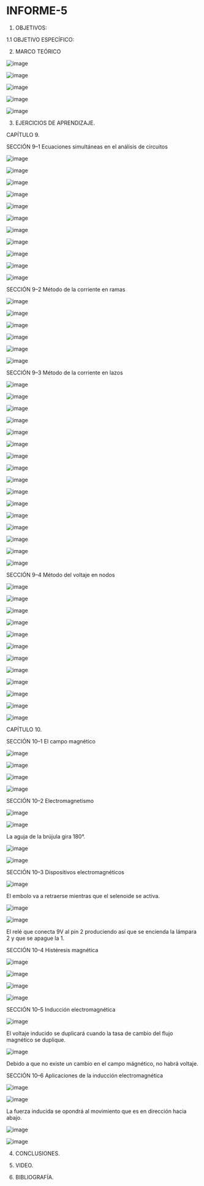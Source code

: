 # INFORME-5

1. OBJETIVOS:

1.1 OBJETIVO ESPECÍFICO:

2. MARCO TEÓRICO

![image](https://user-images.githubusercontent.com/117920423/210301241-793e969c-38b2-4c2e-b6bd-e53779200118.png)

![image](https://user-images.githubusercontent.com/117920423/210301279-f8b3cef6-8598-422e-b9ee-f82064927fdd.png)

![image](https://user-images.githubusercontent.com/117920423/210301315-458b05ea-d7cc-4b4a-81ff-18061e92fb70.png)

![image](https://user-images.githubusercontent.com/117920423/210301342-faab2004-8c17-44b4-90e1-1063d917e2a1.png)

![image](https://user-images.githubusercontent.com/117920423/210301369-42fbcf46-19c5-42f4-8195-85bbaae59a9c.png)


3. EJERCICIOS DE APRENDIZAJE.

CAPÍTULO 9.

SECCIÓN 9–1 Ecuaciones simultáneas en el análisis de circuitos

![image](https://user-images.githubusercontent.com/117920423/210261751-40f03a8f-2d04-4958-8f06-5a5733465da6.png)

![image](https://user-images.githubusercontent.com/117920423/210262243-cb803038-2af2-436a-85f1-b1c1e7e20166.png)

![image](https://user-images.githubusercontent.com/117920423/210263307-95464ba4-e848-402d-b392-d5363e60d252.png)

![image](https://user-images.githubusercontent.com/117920423/210263845-ce31ca8e-8e18-4c62-bb03-50e70c55efa5.png)

![image](https://user-images.githubusercontent.com/117920423/210263892-5527d885-9579-48d8-864b-96f8c7510e9b.png)

![image](https://user-images.githubusercontent.com/117920423/210263989-e750a9f5-8710-4648-98f4-7771c730caaf.png)

![image](https://user-images.githubusercontent.com/117920423/210264496-2a292007-7cff-476f-896a-ccb1678c044e.png)

![image](https://user-images.githubusercontent.com/117920423/210264613-a215d8fc-9534-46b9-9e9d-57a232dad6c6.png)

![image](https://user-images.githubusercontent.com/117920423/210264646-9f1f8530-8372-43ae-b55a-69c056630f47.png)

![image](https://user-images.githubusercontent.com/117920423/210264969-becd86be-88dc-47e7-9f73-07865ee387b4.png)

![image](https://user-images.githubusercontent.com/117920423/210265018-ebb9b577-6831-40d5-a15f-6de825edc048.png)

SECCIÓN 9–2 Método de la corriente en ramas

![image](https://user-images.githubusercontent.com/117920423/210265176-c5448529-9d42-4004-bdf4-b8516308bff7.png)

![image](https://user-images.githubusercontent.com/117920423/210265199-4bd786ce-c069-47db-9b27-9486b728f120.png)

![image](https://user-images.githubusercontent.com/117920423/210265251-327cc52a-f883-42c5-894b-fe85ef54c9c6.png)

![image](https://user-images.githubusercontent.com/117920423/210265320-71fc4119-f46b-4d28-8d96-42395545fdb6.png)

![image](https://user-images.githubusercontent.com/117920423/210265342-752ba4b8-4fdb-461f-8f01-6ed526414281.png)

![image](https://user-images.githubusercontent.com/117920423/210265375-c3b2e098-167e-4805-96e0-17141c2c18f1.png)

SECCIÓN 9–3 Método de la corriente en lazos

![image](https://user-images.githubusercontent.com/117920423/210265493-57035fbf-6372-48ad-8f83-1b9f4592febb.png)

![image](https://user-images.githubusercontent.com/117920423/210265545-cd6ccd60-c34b-4b22-bd1e-b47637bda762.png)

![image](https://user-images.githubusercontent.com/117920423/210265596-90dd75c1-9d29-412e-b073-a6d636bb277a.png)

![image](https://user-images.githubusercontent.com/117920423/210265647-372c772e-e970-43b3-bd8b-d540f4cf6202.png)

![image](https://user-images.githubusercontent.com/117920423/210265690-78478418-a3b9-4e2f-ab67-439067d93f82.png)

![image](https://user-images.githubusercontent.com/117920423/210265718-6b59282a-4cc2-4297-bcc2-f200ab6aebf0.png)

![image](https://user-images.githubusercontent.com/117920423/210265792-20f1ed0f-c324-4c30-824e-9d704bacfaf3.png)

![image](https://user-images.githubusercontent.com/117920423/210265832-a0ef6a18-8075-4894-adf5-9ce2f0f3940b.png)

![image](https://user-images.githubusercontent.com/117920423/210266598-cf1ca5a7-1a43-46a4-99cc-c08378ab5b2c.png)

![image](https://user-images.githubusercontent.com/117920423/210266612-1a1c5f6e-9d47-496b-a570-cf9fff38aca9.png)

![image](https://user-images.githubusercontent.com/117920423/210266702-b92bd8cf-5a98-44c3-a7b5-2a3c16c652cc.png)

![image](https://user-images.githubusercontent.com/117920423/210266769-8a89c73c-4e80-42ed-b8d8-bcf936afe89c.png)

![image](https://user-images.githubusercontent.com/117920423/210266801-25fa2478-2a0a-4860-b844-ca5cb94a01e0.png)

![image](https://user-images.githubusercontent.com/117920423/210266888-a91c838d-5db0-4da4-a8bd-38c5fbc6d685.png)

![image](https://user-images.githubusercontent.com/117920423/210267053-1b374a90-15f7-4d47-bd3b-0b92d06aa6c7.png)

![image](https://user-images.githubusercontent.com/117920423/210267084-5ae16c1a-1fce-4dd7-8160-a2824e115e6b.png)

SECCIÓN 9–4 Método del voltaje en nodos

![image](https://user-images.githubusercontent.com/117920423/210267237-d68557f5-360b-471e-a7a7-bf460c4070ea.png)

![image](https://user-images.githubusercontent.com/117920423/210267287-adc2f16b-0c16-4f03-80f6-a17980667d65.png)

![image](https://user-images.githubusercontent.com/117920423/210267323-9f144da6-df3e-4bf3-a459-5be9a87c3fd9.png)

![image](https://user-images.githubusercontent.com/117920423/210267351-de9c549a-bbe8-4c76-b50f-217f2a7b8293.png)

![image](https://user-images.githubusercontent.com/117920423/210267389-dddd6025-4c8c-4826-ae92-5e6b1b06e723.png)

![image](https://user-images.githubusercontent.com/117920423/210267522-e8a93a32-b486-4a66-979b-8a6a23967d68.png)

![image](https://user-images.githubusercontent.com/117920423/210267710-63b7accc-5a1a-4a4a-a9f7-a742020d7ba8.png)

![image](https://user-images.githubusercontent.com/117920423/210267735-73b197d3-40b3-453e-9ec4-6cc5ef357e26.png)

![image](https://user-images.githubusercontent.com/117920423/210267779-d9825723-6e2c-4dbd-8052-98a6900a96db.png)

![image](https://user-images.githubusercontent.com/117920423/210267844-2411c762-3c2b-4133-b9f2-fdfc5338a094.png)

![image](https://user-images.githubusercontent.com/117920423/210267912-6c779f6f-c36c-46d7-9859-a75aad854ca1.png)

![image](https://user-images.githubusercontent.com/117920423/210267927-c0e012d3-aee0-485d-86db-ef6b7580ffce.png)


CAPÍTULO 10.

SECCIÓN 10–1 El campo magnético

![image](https://user-images.githubusercontent.com/117920423/210268064-39f4bf83-578e-4a94-a179-5a14595afe2b.png)

![image](https://user-images.githubusercontent.com/117920423/210268333-0f954fba-f1f2-4033-b16f-2b80e920a1b2.png)

![image](https://user-images.githubusercontent.com/117920423/210268140-cf496a85-4d2b-4a15-95b7-f91e6ae4b859.png)

![image](https://user-images.githubusercontent.com/117920423/210268353-c7df34a9-1b0e-4d63-b5cf-c90a7122cde0.png)

SECCIÓN 10–2 Electromagnetismo

![image](https://user-images.githubusercontent.com/117920423/210268403-895da961-e78b-4256-9ef8-aa356552f0ad.png)

![image](https://user-images.githubusercontent.com/117920423/210268539-d53babdf-07f0-4e29-bd95-d9db2bcf912d.png)

La aguja de la brújula gira 180°.

![image](https://user-images.githubusercontent.com/117920423/210268591-504a3fee-3c70-49cc-a03e-386b2e36e77e.png)

![image](https://user-images.githubusercontent.com/117920423/210268628-86f0954f-f995-4f83-90b6-f8738f0dc45a.png)

SECCIÓN 10–3 Dispositivos electromagnéticos

![image](https://user-images.githubusercontent.com/117920423/210268687-aa0c6be1-5982-438f-980e-60634ad6bba5.png)

El embolo va a retraerse mientras que el selenoide se activa.

![image](https://user-images.githubusercontent.com/117920423/210268802-8e50f9f6-e25e-47d9-96fb-1b2a342cfcdb.png)

![image](https://user-images.githubusercontent.com/117920423/210268844-e84ef756-9d40-4ef7-99a5-fcb5bccaa802.png)

El relé que conecta 9V al pin 2 produciendo así que se encienda la lámpara 2 y que se apague la 1.

SECCIÓN 10–4 Histéresis magnética

![image](https://user-images.githubusercontent.com/117920423/210269020-6ceec738-09eb-4fc5-8453-5a9c915ccb85.png)

![image](https://user-images.githubusercontent.com/117920423/210269089-cada831b-ac25-4ccc-be52-affb950e310b.png)

![image](https://user-images.githubusercontent.com/117920423/210269118-c315c3bb-03eb-4eb4-bb15-22871cfd4f17.png)

![image](https://user-images.githubusercontent.com/117920423/210269216-ee9331f7-e776-43d2-9a60-64effb4440db.png)

SECCIÓN 10–5 Inducción electromagnética

![image](https://user-images.githubusercontent.com/117920423/210269278-a2ef1e3c-4156-422c-b902-a8ac3c223b34.png)

El voltaje inducido se duplicará cuando la tasa de cambio del flujo magnético se duplique.

![image](https://user-images.githubusercontent.com/117920423/210269373-8bde3084-308f-403b-b0f9-1d48825c61c1.png)

Debido a que no existe un cambio en el campo mágnético, no habrá voltaje.

SECCIÓN 10–6 Aplicaciones de la inducción electromagnética

![image](https://user-images.githubusercontent.com/117920423/210269455-db1f0fba-c779-40c4-83da-f29fbdd7f313.png)

![image](https://user-images.githubusercontent.com/117920423/210269494-c7e60d32-d999-4017-a87d-2ab130a406d4.png)

La fuerza inducida se opondrá al movimiento que es en dirección hacia abajo. 

![image](https://user-images.githubusercontent.com/117920423/210269582-9663cd1c-42b8-4ef8-8b01-86659b2b2b37.png)

![image](https://user-images.githubusercontent.com/117920423/210269636-6fc35e4b-5c56-4a77-8019-88e8624d1af1.png)

4. CONCLUSIONES.


5. VIDEO.


6. BIBLIOGRAFÍA.


















